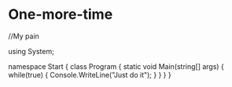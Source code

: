 # One-more-time
//My pain

using System;

namespace Start
{
    class Program
    {
        static void Main(string[] args)
        {
            while(true)
            {
                Console.WriteLine("Just do it");
            }
        }
    }
}
